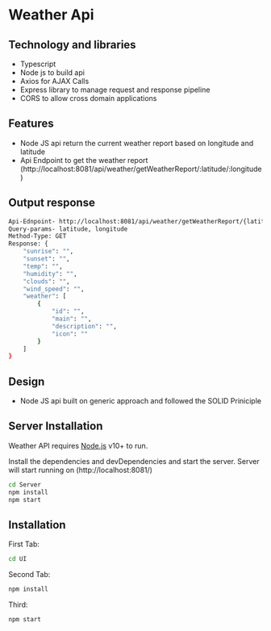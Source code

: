 # Weather Api

## Technology and libraries

- Typescript
- Node js to build api
- Axios for AJAX Calls
- Express library to manage request and response pipeline
- CORS to allow cross domain applications

## Features

- Node JS api return the current weather report based on longitude and latitude
- Api Endpoint to get the weather report (http://localhost:8081/api/weather/getWeatherReport/:latitude/:longitude)

## Output response

```sh
Api-Ednpoint- http://localhost:8081/api/weather/getWeatherReport/{latitude}/{longitude}
Query-params- latitude, longitude
Method-Type: GET
Response: {
    "sunrise": "",
    "sunset": "",
    "temp": "",
    "humidity": "",
    "clouds": "",
    "wind_speed": "",
    "weather": [
        {
            "id": "",
            "main": "",
            "description": "",
            "icon": ""
        }
    ]
}
```

## Design

- Node JS api built on generic approach and followed the SOLID Priniciple

## Server Installation

Weather API requires [Node.js](https://nodejs.org/) v10+ to run.

Install the dependencies and devDependencies and start the server. Server will start running on (http://localhost:8081/)

```sh
cd Server
npm install
npm start
```

## Installation

First Tab:

```sh
cd UI
```

Second Tab:

```sh
npm install
```

Third:

```sh
npm start
```
